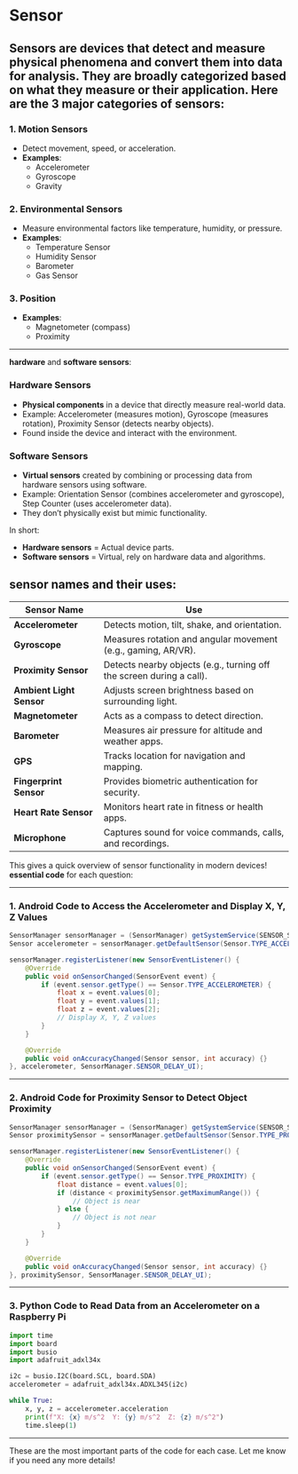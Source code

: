 # Sensor 
Sensors are devices that detect and measure physical phenomena and convert them into data for analysis. They are broadly categorized based on what they measure or their application. Here are the 
**3 major categories of sensors**:
---

### 1. **Motion Sensors**  
   - Detect movement, speed, or acceleration.  
   - **Examples**:  
     - Accelerometer  
     - Gyroscope  
     - Gravity 

### 2. **Environmental Sensors**  
   - Measure environmental factors like temperature, humidity, or pressure.  
   - **Examples**:  
     - Temperature Sensor  
     - Humidity Sensor  
     - Barometer  
     - Gas Sensor 

### 3. **Position**    
   - **Examples**:  
     - Magnetometer (compass)  
     - Proximity 

---

**hardware** and **software sensors**:  

### **Hardware Sensors**  
- **Physical components** in a device that directly measure real-world data.  
- Example: Accelerometer (measures motion), Gyroscope (measures rotation), Proximity Sensor (detects nearby objects).  
- Found inside the device and interact with the environment.  

### **Software Sensors**  
- **Virtual sensors** created by combining or processing data from hardware sensors using software.  
- Example: Orientation Sensor (combines accelerometer and gyroscope), Step Counter (uses accelerometer data).  
- They don’t physically exist but mimic functionality.  

In short:  
- **Hardware sensors** = Actual device parts.  
- **Software sensors** = Virtual, rely on hardware data and algorithms.  

##  **sensor names** and their **uses**:

| **Sensor Name**        | **Use**                                                                 |
|-------------------------|-------------------------------------------------------------------------|
| **Accelerometer**       | Detects motion, tilt, shake, and orientation.                          |
| **Gyroscope**           | Measures rotation and angular movement (e.g., gaming, AR/VR).         |
| **Proximity Sensor**    | Detects nearby objects (e.g., turning off the screen during a call).   |
| **Ambient Light Sensor**| Adjusts screen brightness based on surrounding light.                 |
| **Magnetometer**        | Acts as a compass to detect direction.                                |
| **Barometer**           | Measures air pressure for altitude and weather apps.                 |
| **GPS**                 | Tracks location for navigation and mapping.                          |
| **Fingerprint Sensor**  | Provides biometric authentication for security.                      |
| **Heart Rate Sensor**   | Monitors heart rate in fitness or health apps.                       |
| **Microphone**          | Captures sound for voice commands, calls, and recordings.            |

This gives a quick overview of sensor functionality in modern devices!
 **essential code** for each question:

---

### **1. Android Code to Access the Accelerometer and Display X, Y, Z Values**

```java
SensorManager sensorManager = (SensorManager) getSystemService(SENSOR_SERVICE);
Sensor accelerometer = sensorManager.getDefaultSensor(Sensor.TYPE_ACCELEROMETER);

sensorManager.registerListener(new SensorEventListener() {
    @Override
    public void onSensorChanged(SensorEvent event) {
        if (event.sensor.getType() == Sensor.TYPE_ACCELEROMETER) {
            float x = event.values[0];
            float y = event.values[1];
            float z = event.values[2];
            // Display X, Y, Z values
        }
    }

    @Override
    public void onAccuracyChanged(Sensor sensor, int accuracy) {}
}, accelerometer, SensorManager.SENSOR_DELAY_UI);
```

---

### **2. Android Code for Proximity Sensor to Detect Object Proximity**

```java
SensorManager sensorManager = (SensorManager) getSystemService(SENSOR_SERVICE);
Sensor proximitySensor = sensorManager.getDefaultSensor(Sensor.TYPE_PROXIMITY);

sensorManager.registerListener(new SensorEventListener() {
    @Override
    public void onSensorChanged(SensorEvent event) {
        if (event.sensor.getType() == Sensor.TYPE_PROXIMITY) {
            float distance = event.values[0];
            if (distance < proximitySensor.getMaximumRange()) {
                // Object is near
            } else {
                // Object is not near
            }
        }
    }

    @Override
    public void onAccuracyChanged(Sensor sensor, int accuracy) {}
}, proximitySensor, SensorManager.SENSOR_DELAY_UI);
```

---

### **3. Python Code to Read Data from an Accelerometer on a Raspberry Pi**

```python
import time
import board
import busio
import adafruit_adxl34x

i2c = busio.I2C(board.SCL, board.SDA)
accelerometer = adafruit_adxl34x.ADXL345(i2c)

while True:
    x, y, z = accelerometer.acceleration
    print(f"X: {x} m/s^2  Y: {y} m/s^2  Z: {z} m/s^2")
    time.sleep(1)
```

---

These are the most important parts of the code for each case. Let me know if you need any more details!



